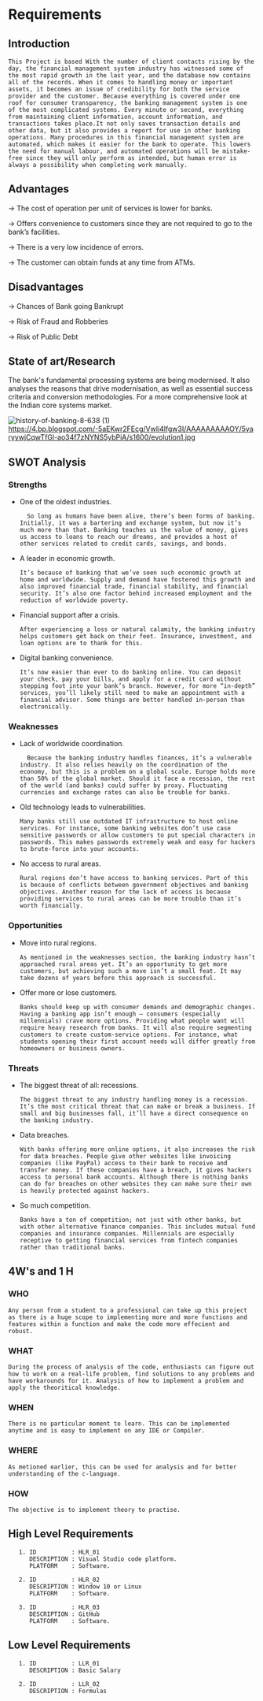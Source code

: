 # Requirements

## Introduction
    This Project is based With the number of client contacts rising by the day, the financial management system industry has witnessed some of the most rapid growth in the last year, and the database now contains all of the records. When it comes to handling money or important assets, it becomes an issue of credibility for both the service provider and the customer. Because everything is covered under one roof for consumer transparency, the banking management system is one of the most complicated systems. Every minute or second, everything from maintaining client information, account information, and transactions takes place.It not only saves transaction details and other data, but it also provides a report for use in other banking operations. Many procedures in this financial management system are automated, which makes it easier for the bank to operate. This lowers the need for manual labour, and automated operations will be mistake-free since they will only perform as intended, but human error is always a possibility when completing work manually.




## Advantages

-> The cost of operation per unit of services is lower for banks.

-> Offers convenience to customers since they are not required to go to the bank’s facilities.

-> There is a very low incidence of errors. 

-> The customer can obtain funds at any time from ATMs.


## Disadvantages
-> Chances of Bank going Bankrupt

-> Risk of Fraud and Robberies

-> Risk of Public Debt

## State of art/Research

The bank's fundamental processing systems are being modernised. It also analyses the reasons that drive modernisation, as well as essential success criteria and conversion methodologies. For a more comprehensive look at the Indian core systems market.

![history-of-banking-8-638 (1)](https://user-images.githubusercontent.com/66585290/143299691-8e9e5bef-0442-4386-a8b5-415d16b6d0d9.jpg)
https://4.bp.blogspot.com/-5aEKwr2FEcg/VwIi4lfgw3I/AAAAAAAAAOY/5yaryywjCqwTfGl-ao34f7zNYNS5ybPiA/s1600/evolution1.jpg



## SWOT Analysis

### Strengths
* One of the oldest industries.

        So long as humans have been alive, there’s been forms of banking. Initially, it was a bartering and exchange system, but now it’s much more than that. Banking teaches us the value of money, gives us access to loans to reach our dreams, and provides a host of other services related to credit cards, savings, and bonds.

* A leader in economic growth.

      It’s because of banking that we’ve seen such economic growth at home and worldwide. Supply and demand have fostered this growth and also improved financial trade, financial stability, and financial security. It’s also one factor behind increased employment and the reduction of worldwide poverty.

* Financial support after a crisis.

      After experiencing a loss or natural calamity, the banking industry helps customers get back on their feet. Insurance, investment, and loan options are to thank for this.

* Digital banking convenience.

      It’s now easier than ever to do banking online. You can deposit your check, pay your bills, and apply for a credit card without stepping foot into your bank’s branch. However, for more “in-depth” services, you’ll likely still need to make an appointment with a financial advisor. Some things are better handled in-person than electronically.

### Weaknesses
* Lack of worldwide coordination.

        Because the banking industry handles finances, it’s a vulnerable industry. It also relies heavily on the coordination of the economy, but this is a problem on a global scale. Europe holds more than 50% of the global market. Should it face a recession, the rest of the world (and banks) could suffer by proxy. Fluctuating currencies and exchange rates can also be trouble for banks.

* Old technology leads to vulnerabilities.

      Many banks still use outdated IT infrastructure to host online services. For instance, some banking websites don’t use case sensitive passwords or allow customers to put special characters in passwords. This makes passwords extremely weak and easy for hackers to brute-force into your accounts.

* No access to rural areas.

      Rural regions don’t have access to banking services. Part of this is because of conflicts between government objectives and banking objectives. Another reason for the lack of access is because providing services to rural areas can be more trouble than it’s worth financially.
### Opportunities
* Move into rural regions.

      As mentioned in the weaknesses section, the banking industry hasn’t approached rural areas yet. It’s an opportunity to get more customers, but achieving such a move isn’t a small feat. It may take dozens of years before this approach is successful.

* Offer more or lose customers.

      Banks should keep up with consumer demands and demographic changes. Having a banking app isn’t enough — consumers (especially millennials) crave more options. Providing what people want will require heavy research from banks. It will also require segmenting customers to create custom-service options. For instance, what students opening their first account needs will differ greatly from homeowners or business owners.


### Threats

* The biggest threat of all: recessions.

      The biggest threat to any industry handling money is a recession. It’s the most critical threat that can make or break a business. If small and big businesses fall, it’ll have a direct consequence on the banking industry.

* Data breaches.

      With banks offering more online options, it also increases the risk for data breaches. People give other websites like invoicing companies (like PayPal) access to their bank to receive and transfer money. If these companies have a breach, it gives hackers access to personal bank accounts. Although there is nothing banks can do for breaches on other websites they can make sure their own is heavily protected against hackers.

* So much competition.

      Banks have a ton of competition; not just with other banks, but with other alternative finance companies. This includes mutual fund companies and insurance companies. Millennials are especially receptive to getting financial services from fintech companies rather than traditional banks.
      
## 4W's and 1 H

### WHO
    Any person from a student to a professional can take up this project as there is a huge scope to implementing more and more functions and features within a function and make the code more effecient and robust.

### WHAT
    During the process of analysis of the code, enthusiasts can figure out how to work on a real-life problem, find solutions to any problems and have workarounds for it. Analysis of how to implement a problem and apply the theoritical knowledge.
    
### WHEN 
    There is no particular moment to learn. This can be implemented anytime and is easy to implement on any IDE or Compiler.
    
### WHERE
    As metioned earlier, this can be used for analysis and for better understanding of the c-language.
    
### HOW 
    The objective is to implement theory to practise.


## High Level Requirements
       1. ID          : HLR_01
          DESCRIPTION : Visual Studio code platform.
          PLATFORM    : Software.
       
       2. ID          : HLR_02
          DESCRIPTION : Window 10 or Linux
          PLATFORM    : Software.
       
       3. ID          : HLR_03
          DESCRIPTION : GitHub
          PLATFORM    : Software.

## Low Level Requirements
       1. ID          : LLR_01
          DESCRIPTION : Basic Salary
       
       2. ID          : LLR_02
          DESCRIPTION : Formulas


